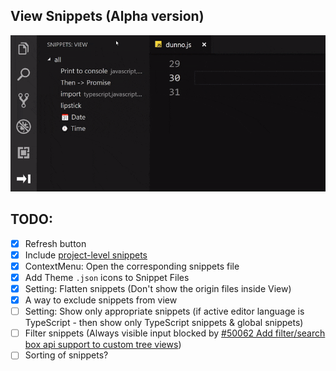 ## View Snippets (Alpha version)

![Demo](img/demo.gif)

## TODO:

- [x] Refresh button
- [x] Include [project-level snippets](https://github.com/Microsoft/vscode/issues/8102#issuecomment-423476360)
- [x] ContextMenu: Open the corresponding snippets file
- [x] Add Theme `.json` icons to Snippet Files
- [x] Setting: Flatten snippets (Don't show the origin files inside View)
- [x] A way to exclude snippets from view
- [ ] Setting: Show only appropriate snippets (if active editor language is TypeScript - then show only TypeScript snippets & global snippets)
- [ ] Filter snippets (Always visible input blocked by [#50062 Add filter/search box api support to custom tree views](https://github.com/Microsoft/vscode/issues/50062))
- [ ] Sorting of snippets?
